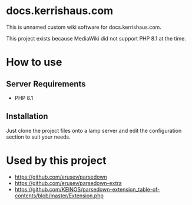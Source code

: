 # docs.kerrishaus.com
This is unnamed custom wiki software for docs.kerrishaus.com.  

This project exists because MediaWiki did not support PHP 8.1 at the time.

# How to use

## Server Requirements
- PHP 8.1

## Installation

Just clone the project files onto a lamp server and edit the configuration section to suit your needs.

# Used by this project

- https://github.com/erusev/parsedown
- https://github.com/erusev/parsedown-extra
- https://github.com/KEINOS/parsedown-extension_table-of-contents/blob/master/Extension.php
